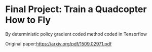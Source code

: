 # Final Project: Train a Quadcopter How to Fly
By deterministic policy gradient coded method coded in Tensorflow 

Original paper:https://arxiv.org/pdf/1509.02971.pdf
